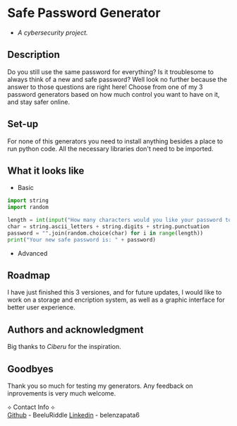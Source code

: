 # Safe Password Generator
* *A cybersecurity project.*

## Description 
Do you still use the same password for everything? Is it troublesome to always think of a new and safe password? 
Well look no further because the answer to those questions are right here!
Choose from one of my 3 password generators based on how much control you want to have on it, and stay safer online. 

## Set-up
For none of this generators you need to install anything besides a place to run python code. All the necessary libraries don't need to be imported. 

## What it looks like
* Basic
```python
import string
import random

length = int(input("How many characters would you like your password to have?"))
char = string.ascii_letters + string.digits + string.punctuation
password = "".join(random.choice(char) for i in range(length))
print("Your new safe password is: " + password)
```
* Advanced

## Roadmap
I have just finished this 3 versiones, and for future updates, I would like to work on a storage and encription system, as well as a graphic interface for better user experience. 

## Authors and acknowledgment
Big thanks to *Ciberu* for the inspiration. 

## Goodbyes
Thank you so much for testing my generators. 
Any feedback on inprovements is very much welcome. 

⟡ Contact Info ⟡ <br>
[Github](https://github.com/BeeluRiddle) - BeeluRiddle
[Linkedin](https://www.linkedin.com/in/belenzapata6/) - belenzapata6
